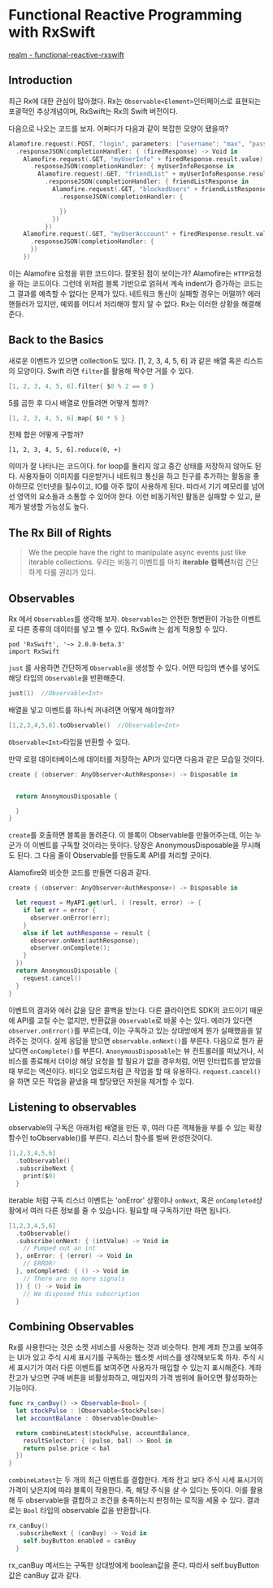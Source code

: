 # Functional Reactive Programming with RxSwift 
[realm - functional-reactive-rxswift](http://news.realm.io/news/slug-max-alexander-functional-reactive-rxswift/)

## Introduction
최근 Rx에 대한 관심이 많아졌다. Rx는 `Observable<Element>`인터페이스로 표현되는 포괄적인 추상개념이며, RxSwift는 Rx의 Swift 버전이다.

다음으로 나오는 코드를 보자. 어쩌다가 다음과 같이 복잡한 모양이 됐을까?
```Swift 
Alamofire.request(.POST, "login", parameters: ["username": "max", "password": "insanity"])
  .responseJSON(completionHandler: { (firedResponse) -> Void in
    Alamofire.request(.GET, "myUserInfo" + firedResponse.result.value)
      .responseJSON(completionHandler: { myUserInfoResponse in
        Alamofire.request(.GET, "friendList" + myUserInfoResponse.result.value)
          .responseJSON(completionHandler: { friendListResponse in
            Alamofire.request(.GET, "blockedUsers" + friendListResponse.result.value)
              .responseJSON(completionHandler: {

              })
            })
          })
    Alamofire.request(.GET, "myUserAcccount" + firedResponse.result.value)
      .responseJSON(completionHandler: {
      })
    })
```
이는 Alamofire 요청을 위한 코드이다. 잘못된 점이 보이는가? Alamofire는 `HTTP`요청을 하는 코드이다. 그런데 위처럼 블록 기반으로 얽혀서 계속 indent가 증가하는 코드는 그 결과를 예측할 수 없다는 문제가 있다. 네트워크 통신이 실패할 경우는 어떨까? 에러 핸들러가 있지만, 예외를 어디서 처리해야 할지 알 수 없다. Rx는 이러한 상황을 해결해 준다.

## Back to the Basics
새로운 이벤트가 있으면 collection도 있다. [1, 2, 3, 4, 5, 6] 과 같은 배열 혹은 리스트의 모양이다. Swift 라면 `filter`를 활용해 짝수만 거를 수 있다.
```Swift
[1, 2, 3, 4, 5, 6].filter{ $0 % 2 == 0 }
```

5를 곱한 후 다시 배열로 만들려면 어떻게 할까?
```Swift
[1, 2, 3, 4, 5, 6].map{ $0 * 5 }
```

전체 합은 어떻게 구할까?
```
[1, 2, 3, 4, 5, 6].reduce(0, +)
```

의미가 잘 나타나는 코드이다. for loop를 돌리지 않고 중간 상태를 저장하지 않아도 된다. 사용자들이 이미지를 다운받거나 네트워크 통신을 하고 친구를 추가하는 활동을 좋아하므로 인터넷을 필수이고, IO를 아주 많이 사용하게 된다. 따라서 기기 메모리를 넘어선 영역의 요소들과 소통할 수 있어야 한다. 이런 비동기적인 활동은 실패할 수 있고, 문제가 발생할 가능성도 높다.

## The Rx Bill of Rights 
> We the people have the right to manipulate async events just like iterable collections.
> 우리는 비동기 이벤트를 마치 **iterable 컬렉션**처럼 간단하게 다룰 권리가 있다.

## Observables
Rx 에서 `Observables`를 생각해 보자. `Observables`는 안전한 형변환이 가능한 이벤트로 다른 종류의 데이터를 넣고 뺄 수 있다. RxSwift 는 쉽게 적용할 수 있다.

```
pod 'RxSwift', '~> 2.0.0-beta.3'
import RxSwift
```

`just` 를 사용하면 간단하게 `Observable`을 생성할 수 있다. 어떤 타입의 변수를 넣어도 해당 타입의 `Observable`을 반환해준다.
```Swift 
just(1)  //Observable<Int>
```
배열을 넣고 이벤트를 하나씩 꺼내려면 어떻게 해야할까?
```Swift
[1,2,3,4,5,6].toObservable()  //Observable<Int>
```
`Observable<Int>`타입을 반환할 수 있다.



만약 로컬 데이터베이스에 데이터를 저장하는 API가 있다면 다음과 같은 모습일 것이다.
```Swift 
create { (observer: AnyObserver<AuthResponse>) -> Disposable in


  return AnonymousDisposable {

  }
}
```

`create`를 호출하면 블록을 돌려준다. 이 블록이 Observable를 만들어주는데, 이는 누군가 이 이벤트를 구독할 것이라는 뜻이다. 당장은 AnonymousDisposable을 무시해도 된다. 그 다음 줄이 Observable를 만들도록 API를 처리할 곳이다.

Alamofire와 비슷한 코드를 만들면 다음과 같다.
```Swift 
create { (observer: AnyObserver<AuthResponse>) -> Disposable in

  let request = MyAPI.get(url, ( (result, error) -> {
    if let err = error {
      observer.onError(err);
    }
    else if let authResponse = result {
      observer.onNext(authResponse);
      observer.onComplete();
    }
  })
  return AnonymousDisposable {
    request.cancel()
  }
}
```
이벤트의 결과와 에러 값을 담은 콜백을 받는다. 다른 클라이언트 SDK의 코드이기 때문에 API를 고칠 수는 없지만, 반환값을 `Observable`로 바꿀 수는 있다. 에러가 있다면 `observer.onError()`를 부르는데, 이는 구독하고 있는 상대방에게 뭔가 실패했음을 알려주는 것이다. 실제 응답을 받으면 `observable.onNext()`를 부른다. 다음으로 뭔가 끝났다면 `onComplete()`를 부른다. 
`AnonymousDisposable`는 뷰 컨트롤러를 떠났거나, 서비스를 종료해서 더이상 해당 요청을 할 필요가 없을 경우처럼, 어떤 인터럽트를 받았을때 부르는 액션이다. 비디오 업로드처럼 큰 작업을 할 때 유용하다. `request.cancel()`을 하면 모든 작업을 끝냈을 때 할당됐던 자원을 제거할 수 있다.

## Listening to observables
observable의 구독은 아래처럼 배열을 만든 후, 여러 다른 객체들을 부를 수 있는 확장 함수인 toObservable()를 부른다. 리스너 함수를 벌써 완성한것이다.
```Swift 
[1,2,3,4,5,6]
  .toObservable()
  .subscribeNext {
    print($0)
  }
```
iterable 처럼 구독 리스너 이벤트는 'onError' 상황이나 `onNext`, 혹은 `onCompleted`상황에서 여러 다른 정보를 줄 수 있습니다. 필요할 때 구독하기만 하면 됩니다.
```Swift 
[1,2,3,4,5,6]
  .toObservable()
  .subscribe(onNext: { (intValue) -> Void in
    // Pumped out an int
  }, onError: { (error) -> Void in
    // ERROR!
  }, onCompleted: { () -> Void in
    // There are no more signals
  }) { () -> Void in
    // We disposed this subscription
  }
```

## Combining Observables
Rx를 사용한다는 것은 소켓 서비스를 사용하는 것과 비슷하다. 현제 계좌 잔고를 보여주는 UI가 있고 주식 시세 표시기를 구독하는 웹소켓 서비스를 생각해보도록 하자. 주식 시세 표시기가 여러 다른 이벤트를 보여주면 사용자가 매입할 수 있는지 표시해준다. 계좌 잔고가 낮으면 구매 버튼을 비활성화하고, 매입자의 가격 범위에 들어오면 활성화하는 기능이다.

```Swift 
func rx_canBuy() -> Observable<Bool> {
  let stockPulse : [Observable<StockPulse>]
  let accountBalance : Observable<Double>

  return combineLatest(stockPulse, accountBalance,
    resultSelector: { (pulse, bal) -> Bool in
    return pulse.price < bal
  })
}
```

`combineLatest`는 두 개의 최근 이벤트를 결합한다. 계좌 잔고 보다 주식 시세 표시기의 가격이 낮은지에 따라 블록이 작용한다. 즉, 해당 주식을 살 수 있다는 뜻이다. 이를 활용해 두 observable을 결합하고 조건을 충족하는지 판정하는 로직을 세울 수 있다. 결과로는 `Bool` 타입의  observable 값을 반환합니다.

```Swift 
rx_canBuy()
  .subscribeNext { (canBuy) -> Void in
    self.buyButton.enabled = canBuy
  }
```
rx_canBuy 메서드는 구독한 상대방에게 boolean값을 준다. 따라서 self.buyButton 값은 canBuy 값과 같다.












